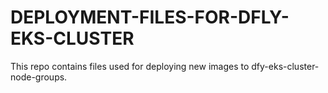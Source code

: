 
# DEPLOYMENT-FILES-FOR-DFLY-EKS-CLUSTER

This repo contains files used for deploying new images to dfy-eks-cluster-node-groups.
